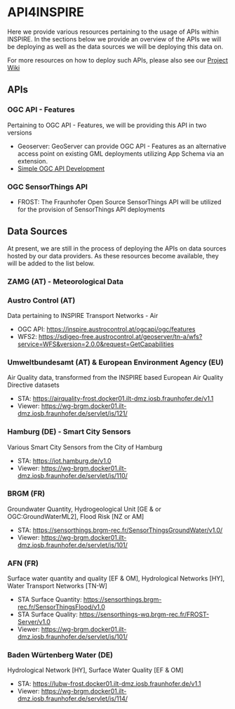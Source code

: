 # API4INSPIRE
Here we provide various resources pertaining to the usage of APIs within INSPIRE. In the sections below we provide an overview of the APIs we will be deploying as well as the data sources we will be deploying this data on.

For more resources on how to deploy such APIs, please also see our [Project Wiki](https://github.com/DataCoveEU/API4INSPIRE/wiki)

## APIs

### OGC API - Features
Pertaining to OGC API - Features, we will be providing this API in two versions

* Geoserver: GeoServer can provide OGC API - Features as an alternative access point on existing GML deployments utilizing App Schema via an extension. 
* [Simple OGC API Development](./OGCAPISimple/docs/SimpleOGCAPI_Development.md)

### OGC SensorThings API
* FROST: The Fraunhofer Open Source SensorThings API will be utilized for the provision of SensorThings API deployments

## Data Sources
At present, we are still in the process of deploying the APIs on data sources hosted by our data providers. As these resources become available, they will be added to the list below.

### ZAMG (AT) - Meteorological Data

### Austro Control (AT)

Data pertaining to INSPIRE Transport Networks - Air

* OGC API: https://inspire.austrocontrol.at/ogcapi/ogc/features
* WFS2: https://sdigeo-free.austrocontrol.at/geoserver/tn-a/wfs?service=WFS&version=2.0.0&request=GetCapabilities

### Umweltbundesamt (AT) & European Environment Agency (EU)

Air Quality data, transformed from the INSPIRE based European Air Quality Directive datasets

* STA: https://airquality-frost.docker01.ilt-dmz.iosb.fraunhofer.de/v1.1 
* Viewer: https://wg-brgm.docker01.ilt-dmz.iosb.fraunhofer.de/servlet/is/121/ 

### Hamburg (DE) - Smart City Sensors

Various Smart City Sensors from the City of Hamburg

* STA: https://iot.hamburg.de/v1.0 
* Viewer: https://wg-brgm.docker01.ilt-dmz.iosb.fraunhofer.de/servlet/is/110/ 

### BRGM (FR)

Groundwater Quantity, Hydrogeological Unit [GE & or OGC:GroundWaterML2], Flood Risk [NZ or AM]

* STA: https://sensorthings.brgm-rec.fr/SensorThingsGroundWater/v1.0/ 
* Viewer: https://wg-brgm.docker01.ilt-dmz.iosb.fraunhofer.de/servlet/is/101/ 

### AFN (FR)

Surface water quantity and quality [EF & OM], Hydrological Networks [HY], Water Transport Networks [TN-W]

* STA Surface Quantity: https://sensorthings.brgm-rec.fr/SensorThingsFlood/v1.0
* STA Surface Quality: https://sensorthings-wq.brgm-rec.fr/FROST-Server/v1.0
* Viewer: https://wg-brgm.docker01.ilt-dmz.iosb.fraunhofer.de/servlet/is/101/ 

### Baden Würtenberg Water (DE)

Hydrological Network [HY], Surface Water Quality [EF & OM]

* STA: https://lubw-frost.docker01.ilt-dmz.iosb.fraunhofer.de/v1.1 
* Viewer: https://wg-brgm.docker01.ilt-dmz.iosb.fraunhofer.de/servlet/is/114/ 


